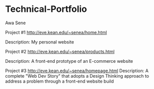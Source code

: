 # Technical-Portfolio
Awa Sene

Project #1
http://eve.kean.edu/~senea/home.html

Description: My personal website

Project #2
http://eve.kean.edu/~senea/products.html

Description: A front-end prototype of an E-commerce website

Project #3
http://eve.kean.edu/~senea/homepage.html
Description: A complete "Web Dev Story" that adopts a Design Thinking approach to address a problem through a front-end website build
